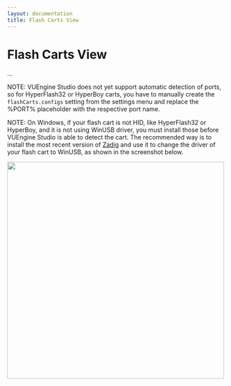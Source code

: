 ```yaml
---
layout: documentation
title: Flash Carts View
---
```


Flash Carts View
================

...

NOTE: VUEngine Studio does not yet support automatic detection of ports, so for HyperFlash32 or HyperBoy carts, you have to manually create the `flashCarts.configs` setting from the settings menu and replace the %PORT% placeholder with the respective port name.

NOTE: On Windows, if your flash cart is not HID, like HyperFlash32 or HyperBoy, and it is not using WinUSB driver, you must install those before VUEngine Studio is able to detect the cart. The recommended way is to install the most recent version of [Zadig](https://zadig.akeo.ie/) and use it to change the driver of your flash cart to WinUSB, as shown in the screenshot below.

<img src="/documentation/images/flash-carts/Zadig-HyperFlash32.png" width="500">